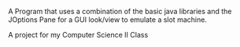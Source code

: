 A Program that uses a combination of the basic java libraries and the JOptions Pane for a GUI look/view to emulate a slot machine.

A project for my Computer Science II Class

